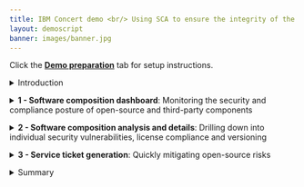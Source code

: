 ```yaml
---
title: IBM Concert demo <br/> Using SCA to ensure the integrity of the software supply chain <br/> <small> <i> Live demo for Tech Sales </i> </small>
layout: demoscript
banner: images/banner.jpg
---
```


<span id="top"></span>

Click the [**Demo preparation**](demo-preparation) tab for setup instructions.

<details markdown="1">

<summary>Introduction</summary>

Today, we'll explore how IBM Concert empowers both security teams and DevOps engineers to accelerate software composition analysis (SCA) and manage the risks associated with open-source and third-party libraries. We’ll see how Concert seamlessly integrates SCA into the application lifecycle, ensuring continuous visibility and proactive management of vulnerabilities and license risks throughout development and deployment.

By continuously assessing open-source components, Concert identifies outdated or vulnerable libraries and provides prioritized recommendations to address these issues. Additionally, Concert automates the detection of license violations, malicious maintainers and other security risks, simplifying the process of securing applications while reducing the burden on both security and DevOps teams.

Let’s get started.

<br/>

</details>

<p/>

<details markdown="1">

<summary><strong>1 - Software composition dashboard</strong>: Monitoring the security and compliance posture of open-source and third-party components</summary>

<br/>

| **1.1** | **Uncover the open-source vulnerability landscape** |
| :--- | :--- |
| **Narration** | Meet the DevOps and security teams at Horizon Tech, who manage applications hosted across various environments. As the application portfolio has grown to include numerous open-source and third-party libraries spread across multiple servers and cloud providers, the increased complexity has made tracking security and license risks more challenging, demanding additional resources and heightening the risk of vulnerabilities and compliance violations. IBM Concert helps these teams manage SCA more effectively by providing: (1) real-time visibility into open-source risks across all environments, (2) automated scanning for vulnerabilities and license issues, (3) prioritized recommendations to address security risks quickly and (4) simplified evidence gathering, making it easier to demonstrate compliance. |
| **Action** &nbsp; 1.1.1 | Show the **Home** page, which you opened during demo preparation. Select the **Software composition** dimension. <br/> <img src="images/1-1-1.png" width="800" /> |
| **Narration** | As Horizon Tech gears up to launch a new product, the security and DevOps teams must ensure all applications, especially those using open-source components, meet regulatory and security standards. By integrating Software Composition Analysis (SCA) into their workflow, IBM Concert streamlines vulnerability detection and license risk assessment. It automatically prioritizes risks, enabling swift remediation. <br/><br/> When teams log in to IBM Concert, they get an instant, real-time view of the organization's open-source risk landscape across all environments. Concert flags 9 versions (2%) of open-source and third-party components with known vulnerabilities, 108 versions (27%) with back-level risks and 1 version with support risks, allowing teams to quickly focus on critical issues. This targeted approach accelerates remediation, ensures compliance and strengthens application security, all while enabling teams to prioritize and address risks efficiently, ensuring a smooth product launch. |
| **Action** &nbsp; 1.1.2 | Scroll down the home page to show the **Least reliable package versions** and **Most used licenses** graphs. <br/> <img src="images/1-1-2.png" width="800" /> |
| **Narration** | In addition to identifying critical risks, IBM Concert provides further insights into the reliability and licensing of package versions. <br/><br/> The 'Least reliable package versions" chart highlights components with low reliability scores (e.g., gensync v1.0.0, deepmerge v4.3.1), helping teams prioritize their updates to improve system stability. <br/><br/> The 'Most used licenses' chart reveals that MIT license is the most commonly used license, followed by Apache 2.0 and GPL v3. This ensures teams maintain compliance with widely accepted open-source licenses, mitigating potential legal risks while integrating third-party components. |
| **Action** &nbsp; 1.1.3 | Scroll down the home page to show the **Lastest recommendations** table. <br/> <img src="images/1-1-3.png" width="800" /> |
| **Narration** | Immediately below, IBM Concert provides a detailed table of the latest recommendations, offering clear, actionable insights for addressing risks. The table lists packages like async v3.2.4 and axios v1.6.0, indicating risks such as 'Back-level' and 'Vulnerability,' along with the recommended action to 'Upgrade package.' This allows teams to prioritize updates, focusing on both security vulnerabilities and outdated components to ensure the stability and security of their software. Each recommendation is generated based on multiple SBOM (Software Bill of Materials) sources, with the last update timestamp clearly provided to guide teams on immediate next steps.|

**[Go to top](#top)**

<br/><br/>

</details>

<p/>

<details markdown="1">

<summary><strong>2 - Software composition analysis and details</strong>: Drilling down into individual security vulnerabilities, license compliance and versioning </summary>

<br/>

| **2.1** | **Examine recommendations in the Dimensions view** |
| :--- | :--- |
| **Action** &nbsp; 2.1.1 | Click **Dimensions** and then **Software composition**. <br/> <img src="images/2-1-1.png" width="800" /> <br/><br/> The **Software composition** detail view will appear: <br/> <img src="images/2-1-2.png" width="800" /> |
| **Narration** | The Software composition detail view in IBM Concert offers a clear summary of the 393 total packages and associated risks, including the 118 flagged packages mentioned earlier. <br/><br/> This view builds on previous discussions of key components like axios v1.6.0 and body-parser v1.19.2, emphasizing the need for immediate updates. It provides teams with a streamlined overview to prioritize remediation efforts and maintain application security without repeating details. Upcoming sections will further explore critical risks and actions.|
| **Action** &nbsp; 2.1.3 | Expand the sections for **axios v1.6.0** and **body-parser v1.19.2** to see the additional details. <br/> <img src="images/2-1-3.png" width="800" /> |
| **Narration** | Detailed insights into axios v1.6.0 and body-parser v1.19.2 are provided – both flagged with critical Vulnerability risks. Clear upgrade actions to secure versions, such as upgrading axios to v1.7.7 and body-parser to v1.20.3, ensure the team can swiftly address these security gaps. <br/><br/> The visual cues make it easy to spot high-priority risks, streamlining the remediation process. This direct, actionable guidance empowers teams to quickly resolve vulnerabilities, saving time and maintaining robust security across applications.|

<br/>

| **2.2** | **Examine packages lineage in the Dimensions view** |
| :--- | :--- |
| **Action** &nbsp; 2.2.1 | Click the **Packages** tab. <br/> <img src="images/2-2-1.png" width="800" /> |
| **Narration** | As the team prepares for the application launch, attention turns to the 225 packages flagged as 'Behind recommended' (e.g., ansi-regex, ansi-styles), which may introduce security risks. With Concert’s ability to surface key insights like version status and reliability scores, the team can prioritize which components need immediate attention. <br/><br/> Concert provides the crucial visibility needed to assess and act on these insights, guiding the team to focus on high-risk areas. By identifying outdated dependencies, it allows teams to make informed decisions, ensuring the application remains secure and ready for release. |
| **Action** &nbsp; 2.2.2 | Click **ansi-styles** (version 5.2.0). <br/> <img src="images/2-2-2.png" width="800" /> <br/><br/> The following pop-up window will appear: <br/> <img src="images/2-2-3.png" width="800" /> |
| **Narration** | With a reliability score of 4.34/10, ansi-styles v5.2.0 shows a mix of strengths and areas for improvement. While it scores high in critical categories (e.g., Binary-Artifacts, Dangerous-Workflow, License, Vulnerabilities), securing perfect 10's in these areas, it falls short in development practices like Branch-Protection and Code-Review. These gaps lower the overall score and highlight the need for better development safeguards. The recommendation is clear: By addressing these weaknesses, the package can become more robust and secure for production use. <br/><br/> Diving deeper into the reliability score, the gaps in development practices become more apparent. The lack of branch protection, with a score of 0/10, means risky, unreviewed changes could be merged. Meanwhile, the minimal code review process, scoring just 3/10, leaves room for undetected issues. Additionally, dependencies aren’t pinned to specific versions, adding further risk of introducing unexpected or breaking changes. By focusing on strengthening these areas, the team can significantly enhance the package’s overall reliability, ensuring it’s better prepared for production while building on its existing security strengths.|
| **Action** &nbsp; 2.2.4 | Click **Impact view** at the top of the window.  <br/> <img src="images/2-2-4.png" width="800" /> |
| **Narration** | Clicking the Impact view for ansi-styles v5.2.0 reveals how the package is connected across the codebase. This visualization shows two source repositories (encoreapp and allegroapp-analytics) that rely on ansi-styles, providing a clear view of where the package is being used. <br/><br/> By mapping these dependencies, the team gains insights into how potential issues with this package could impact different parts of the application. This allows for more informed decisions when evaluating risks and planning updates, ensuring any changes to the package are thoroughly considered across all affected repositories. <br/><br/> With the package's impact across repositories clear, the next step is to ensure those connections aren’t affected by underlying risks. The team transitions from mapping dependencies in the Impact view to addressing flagged issues by exploring the Recommendations view. Here, actionable insights surface — whether it’s upgrading ansi-styles or resolving vulnerabilities in other key packages. This shift from insight to action allows the team to not just understand where a package fits into the broader codebase but also make targeted improvements, safeguarding the entire application ecosystem. |

<br/>

**[Go to top](#top)**

<br/><br/>

</details>

<p/>

<details markdown="1">

<summary><strong>3 - Service ticket generation</strong>: Quickly mitigating open-source risks</summary>

<br/>

| **3.1** | **Implement suggested actions** |
| :--- | :--- |
| **Narration** | With the flagged issues identified, the team moves on to implementing the suggested actions. This phase involves addressing specific vulnerabilities, updating outdated packages and improving security practices based on the insights provided in the Recommendations view. By following these steps, the team ensures critical packages like ansi-styles are not only secure but also aligned with best practices, reinforcing the overall health of the codebase. |
| **Action** &nbsp; 3.1.1 | Click the **Recommendations** tab. <br/> <img src="images/3-1-1.png" width="800" /> |
| **Narration** | Now, with the actionable insights in view, the team moves forward by clicking the recommendations for async v3.2.4 and axios v1.6.0. These flagged packages are crucial to the application’s data handling and HTTP requests, so it's vital to assess their impact. <br/><br/> By selecting these recommendations, the team can see exactly which applications like encoreapp and allegroapp-analytics are affected. This allows them to focus their remediation efforts on specific applications, ensuring security vulnerabilities and outdated versions are addressed where they matter most. |
| **Action** &nbsp; 3.1.2 | Click **axios v1.6.0** <br/> <img src="images/3-1-2.png" width="800" /> <br/><br/> The detailed view of **axios v1.6.0** will appear: <br/> <img src="images/3-1-3.png" width="800" /> |
| **Narration** | The team is presented with more details on the impact of the vulnerability. It clearly shows that both encoreapp and allegroapp-analytics are using this version of axios. <br/><br/> The next step involves opening tickets for each affected application, allowing the team to track the resolution process. These tickets will ensure the upgrade to axios v1.7.7 is properly managed, reducing the vulnerability risks across the connected repositories and ensuring the applications remain secure and up-to-date. |

<br/>

| **3.2** | **Open a service ticket** |
| :--- | :--- |
| **Action** &nbsp; 3.2.1 | Click **Open ticket +** for the encoreapp <br/> <img src="images/3-2-1.png" width="800" /> <br/><br/> The **Open a ticket** pop-up window will appear: <br/> <img src="images/3-2-2.png" width="800" /> |
| **Narration** | After identifying the affected applications, the team proceeds to open a ticket to address the vulnerability in axios v1.6.0. <br/><br/> Here, IBM Concert automatically generates the relevant details for the ticket, including the recommendation to upgrade to axios v1.7.7, the justification based on the identified vulnerability and the associated SBOM information for encoreapp. <br/><br/> The team selects the appropriate ticketing system (GitHub, Jira, ServiceNow or Salesforce) and assigns it to the responsible team members. This step ensures the necessary actions are tracked and resolved efficiently. |
| **Action** &nbsp; 3.2.3 | Click **Open** to proceed with the ticket opening. <br/> <img src="images/3-2-3.png" width="800" /> |

**[Go to top](#top)**

<br/><br/>

</details>

<p/>

<details markdown="1">

<summary>Summary</summary>

We’ve demonstrated how Concert supports teams in managing SCA, identifying vulnerable and outdated third-party dependencies and streamlining remediation. Previously, teams faced challenges with manual dependency tracking and fragmented tools, making it difficult to assess the security and stability of open-source components.

Concert unifies data across dependencies, providing visibility into packages' reliability and risks. By prioritizing vulnerabilities and outdated components, it offers clear recommendations and simplifies ticket creation, allowing teams to proactively address risks and improve the overall security posture of their software supply chain.

**[Go to top](#top)**

<br/><br/>

</details>